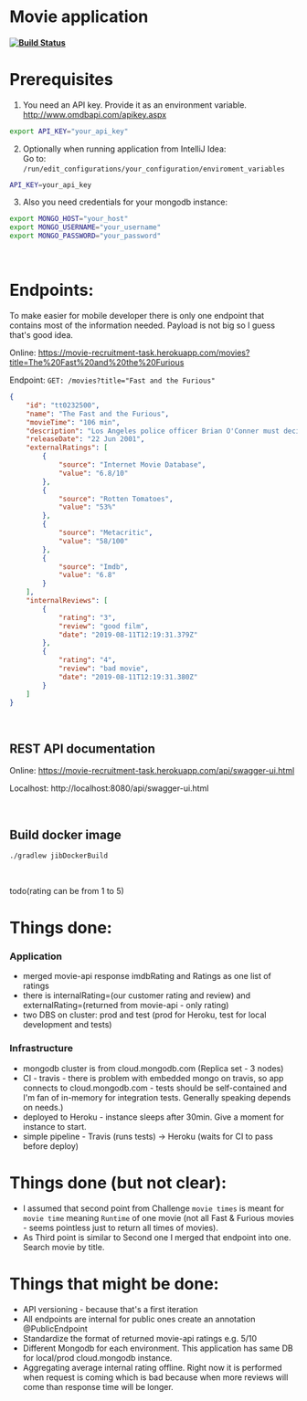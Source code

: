 # Movie application

#### [![Build Status](https://travis-ci.org/braintelligencePL/movie-recruitment-task.svg?branch=master)](https://travis-ci.org/braintelligencePL/movie-recruitment-task) 

# Prerequisites
1. You need an API key. Provide it as an environment variable. http://www.omdbapi.com/apikey.aspx

```bash
export API_KEY="your_api_key"
```

2. Optionally when running application from IntelliJ Idea: <br>
Go to: `/run/edit_configurations/your_configuration/enviroment_variables`  
```bash
API_KEY=your_api_key
```

3. Also you need credentials for your mongodb instance: 
```bash
export MONGO_HOST="your_host"
export MONGO_USERNAME="your_username"
export MONGO_PASSWORD="your_password"
```

<br> 

# Endpoints:
To make easier for mobile developer there is only one endpoint that contains most of the information needed. Payload is not big so I guess that's good idea.

Online: https://movie-recruitment-task.herokuapp.com/movies?title=The%20Fast%20and%20the%20Furious

Endpoint: `GET: /movies?title="Fast and the Furious"` 
```json
{
    "id": "tt0232500",
    "name": "The Fast and the Furious",
    "movieTime": "106 min",
    "description": "Los Angeles police officer Brian O'Conner must decide where his loyalty really lies when he becomes enamored with the street racing world he has been sent undercover to destroy.",
    "releaseDate": "22 Jun 2001",
    "externalRatings": [
        {
            "source": "Internet Movie Database",
            "value": "6.8/10"
        },
        {
            "source": "Rotten Tomatoes",
            "value": "53%"
        },
        {
            "source": "Metacritic",
            "value": "58/100"
        },
        {
            "source": "Imdb",
            "value": "6.8"
        }
    ],
    "internalReviews": [
        {
            "rating": "3",
            "review": "good film",
            "date": "2019-08-11T12:19:31.379Z"
        },
        {
            "rating": "4",
            "review": "bad movie",
            "date": "2019-08-11T12:19:31.380Z"
        }
    ]
}
```

<br>

## REST API documentation

Online: https://movie-recruitment-task.herokuapp.com/api/swagger-ui.html

Localhost: http://localhost:8080/api/swagger-ui.html  

<br>

## Build docker image
```bash
./gradlew jibDockerBuild
```

<br>

todo(rating can be from 1 to 5)

# Things done:

### Application
- merged movie-api response imdbRating and Ratings as one list of ratings
- there is internalRating=(our customer rating and review) and externalRating=(returned from movie-api - only rating)
- two DBS on cluster: prod and test (prod for Heroku, test for local development and tests)

### Infrastructure
- mongodb cluster is from cloud.mongodb.com (Replica set - 3 nodes)
- CI - travis - there is problem with embedded mongo on travis, so app connects to cloud.mongodb.com - tests should be self-contained and I'm fan of in-memory for integration tests. Generally speaking depends on needs.)
- deployed to Heroku - instance sleeps after 30min. Give a moment for instance to start. 
- simple pipeline - Travis (runs tests) -> Heroku (waits for CI to pass before deploy)

# Things done (but not clear): 
- I assumed that second point from Challenge `movie times` is meant for `movie time` meaning `Runtime` of one movie (not all Fast & Furious movies - seems pointless just to return all times of movies).
- As Third point is similar to Second one I merged that endpoint into one. Search movie by title. 

# Things that might be done: 
- API versioning - because that's a first iteration
- All endpoints are internal for public ones create an annotation @PublicEndpoint 
- Standardize the format of returned movie-api ratings e.g. 5/10
- Different Mongodb for each environment. This application has same DB for local/prod cloud.mongodb instance.  
- Aggregating average internal rating offline. Right now it is performed when request is coming which is bad because when more reviews will come than response time will be longer.
